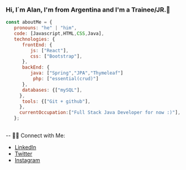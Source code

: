 ### Hi, I´m Alan, I'm from Argentina and I'm a Trainee/JR.👋
```javascript
const aboutMe = {
   pronouns: "he" | "him",
   code: [Javascript,HTML,CSS,Java],
   technologies: {
      frontEnd: {
         js: ["React"],
         css: ["Bootstrap"],
      },
      backEnd: {
         java: ["Spring","JPA","Thymeleaf"]
          php: ["essential(crud)"]  
      },
      databases: {["mySQL"],
     },
      tools: {["Git + github"], 
     },  
     currentOccupation:["Full Stack Java Developer for now :)"],
   };
   
   ```  
  

-- 🤝🏻 Connect with Me: 
- [LinkedIn](https://www.linkedin.com/in/alananieto/)
- [Twitter](https://twitter.com/7alannieto)
- [Instagram](https://www.instagram.com/alannieto07/)

